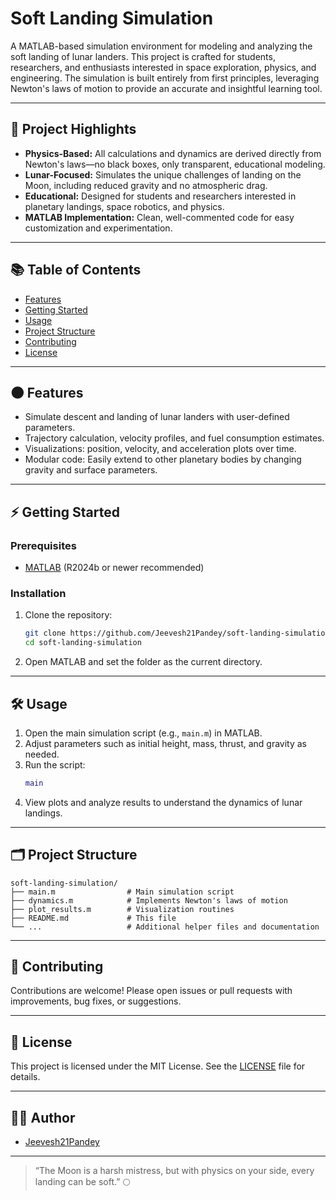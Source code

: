 # Soft Landing Simulation

A MATLAB-based simulation environment for modeling and analyzing the soft landing of lunar landers. This project is crafted for students, researchers, and enthusiasts interested in space exploration, physics, and engineering. The simulation is built entirely from first principles, leveraging Newton's laws of motion to provide an accurate and insightful learning tool.

---

## 🚀 Project Highlights

- **Physics-Based:** All calculations and dynamics are derived directly from Newton's laws—no black boxes, only transparent, educational modeling.
- **Lunar-Focused:** Simulates the unique challenges of landing on the Moon, including reduced gravity and no atmospheric drag.
- **Educational:** Designed for students and researchers interested in planetary landings, space robotics, and physics.
- **MATLAB Implementation:** Clean, well-commented code for easy customization and experimentation.

---

## 📚 Table of Contents

- [Features](#features)
- [Getting Started](#getting-started)
- [Usage](#usage)
- [Project Structure](#project-structure)
- [Contributing](#contributing)
- [License](#license)

---

## 🌑 Features

- Simulate descent and landing of lunar landers with user-defined parameters.
- Trajectory calculation, velocity profiles, and fuel consumption estimates.
- Visualizations: position, velocity, and acceleration plots over time.
- Modular code: Easily extend to other planetary bodies by changing gravity and surface parameters.

---

## ⚡ Getting Started

### Prerequisites

- [MATLAB](https://www.mathworks.com/products/matlab.html) (R2024b or newer recommended)

### Installation

1. Clone the repository:
    ```bash
    git clone https://github.com/Jeevesh21Pandey/soft-landing-simulation.git
    cd soft-landing-simulation
    ```
2. Open MATLAB and set the folder as the current directory.

---

## 🛠️ Usage

1. Open the main simulation script (e.g., `main.m`) in MATLAB.
2. Adjust parameters such as initial height, mass, thrust, and gravity as needed.
3. Run the script:
    ```matlab
    main
    ```
4. View plots and analyze results to understand the dynamics of lunar landings.

---

## 🗂️ Project Structure

```
soft-landing-simulation/
├── main.m                # Main simulation script
├── dynamics.m            # Implements Newton's laws of motion
├── plot_results.m        # Visualization routines
├── README.md             # This file
└── ...                   # Additional helper files and documentation
```

---

## 🤝 Contributing

Contributions are welcome! Please open issues or pull requests with improvements, bug fixes, or suggestions.

---

## 📄 License

This project is licensed under the MIT License. See the [LICENSE](LICENSE) file for details.

---

## 👨‍🚀 Author

- [Jeevesh21Pandey](https://github.com/Jeevesh21Pandey)

---

> “The Moon is a harsh mistress, but with physics on your side, every landing can be soft.” 🌕

